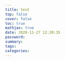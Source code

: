 ```yaml
---
title: test
top: false
cover: false
toc: true
mathjax: true
date: 2020-11-27 12:20:35
password:
summary:
tags:
categories:
---
```

